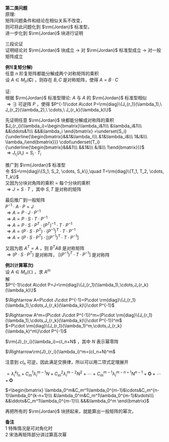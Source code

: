 **第二类问题**  
原理:  
矩阵问题条件和结论在相似关系不改变，  
则可将此问题化到 $\rm{Jordan}$ 标准型，  
进一步化到 $\rm{Jordan}$ 块进行证明  
  
三段论证  
证明结论对 $\rm{Jordan}$ 块成立 $\to$ 对 $\rm{Jordan}$ 标准型成立 $\to$ 对一般矩阵成立  
  
**例1(复矩分解)**  
任意 $n$ 阶复矩阵都能分解成两个对称矩阵的乘积  
设 $A\in M_n(\mathbf{C})$ ，则存在 $B,C$ 是对称矩阵，使得 $A=B\cdot C$  
  
证:  
根据 $\rm{Jordan}$ 标准型理论:  $A$ 与 $A$ 的 $\rm{Jordan}$ 标准型相似  
$\Rightarrow\exists$ 可逆阵 $P$ ，使得 $P^{-1}\cdot A\cdot P=\rm{diag}\{J_{r_1}(\lambda_1),\ J_{r_2}(\lambda_2),\ \cdots,\ J_{r_k}(\lambda_k)\}$  
  
先证明任意 $\rm{Jordan}$ 块都能分解成对称阵的乘积  
$J_{r_i}(\lambda_i)=\begin{bmatrix}\lambda_i&1\\\ &\lambda_i&1\\\ &&\ddots&1\\\ &&&\lambda_i \end{bmatrix}  
=\underset{S_i}{\underline{\begin{bmatrix}&&1&\lambda_i\\\ &1&\lambda_i&\\\ 1&/&\\\ \lambda_i\end{bmatrix}}}  
\cdot\underset{T_i}{\underline{\begin{bmatrix}&&&1\\\ &&1&\\\ &/&\\\ 1\end{bmatrix}}}$  
$\Rightarrow J_{r_i}(\lambda_i)=S_i\cdot T_i$  
  
推广到 $\rm{Jordan}$ 标准型  
令 $S=\rm{diag}\{S_1, S_2, \cdots, S_k\},\quad T=\rm{diag}\{T_1, T_2, \cdots, T_k\}$  
又因为分块对角阵的乘积 $=$ 每个分块的乘积  
$\Rightarrow J=S\cdot T$ ，其中 $S,T$ 是对称的矩阵  
  
最后推广到一般矩阵  
$P^{-1}\cdot A\cdot P=J$  
$\Rightarrow A=P\cdot J\cdot P^{-1}$  
$\Rightarrow A=P\cdot S\cdot T\cdot P^{-1}$  
$\Rightarrow A=P\cdot S\cdot P^T\cdot (P^T)^{-1}\cdot T\cdot P^{-1}$  
$\Rightarrow A=(P\cdot S\cdot P^T)\cdot (P^{-1})^T\cdot T\cdot P^{-1}$  
$\Rightarrow A=(P\cdot S\cdot P^T)\cdot [(P^{-1})^T\cdot T\cdot P^{-1}]$  
  
又因为若 $A^T=A$ ，则 $B^TAB$ 是对称矩阵  
$\Rightarrow (P\cdot S\cdot P^T)$ 是对称阵， $[(P^{-1})^T\cdot T\cdot P^{-1}]$ 是对称阵  
  
**例2(计算幂次)**  
设 $A\in M_n(\mathbb{C})$ ，求 $A^m$  
解  
$P^{-1}\cdot A\cdot P=J=\rm{diag}\{J_{r_1}(\lambda_1),\cdots,J_{r_k}(\lambda_k)\}$  
  
$\Rightarrow A=P\cdot J\cdot P^{-1}=P\cdot \rm{diag}\{J_{r_1}(\lambda_1),\cdots,J_{r_k}(\lambda_k)\}\cdot P^{-1}$  
  
$\Rightarrow A^m=(P\cdot J\cdot P^{-1})^m=(P\cdot \rm{diag}\{J_{r_1}(\lambda_1),\cdots,J_{r_k}(\lambda_k)\}\cdot P^{-1})^m$  
$=P\cdot \rm{diag}\{J_{r_1}(\lambda_1)^m,\cdots,J_{r_k}(\lambda_k)^m\}\cdot P^{-1}$  
  
$\rm{J}_{r_i}(\lambda_i)=cI_n+N$ ，其中 $N$ 表示幂零阵  
  
$\Rightarrow\rm{J}_{r_i}(\lambda_i)^m=(cI_n+N)^m$  
  
注意到 $cI_n$ 可逆，因此满足交换律，所以可以用二项式定理展开  
  
$=\lambda_i^kI_n+C_m^1\lambda_i^{m-1}N+C_m^2\lambda_i^{m-2}N^2+\cdots+C_m^{m-1}\lambda_i^{m-n+1}N^{n-1}+\mathbf{O}+\cdots+\mathbf{O}$  
  
$=\begin{bmatrix}  
\lambda_0^m&C_m^1\lambda_0^{m-1}&\cdots&C_m^{n-1}\lambda_0^{k-n+1}\\\  
&\lambda_0^m&C_m^1\lambda_0^{m-1}&\vdots\\\  
&&\ddots&C_m^1\lambda_0^{m-1}\\\  
&&&\lambda_0^m  
\end{bmatrix}$  
  
再把所有的 $\rm{Jordan}$ 块拼起来，就能算出一般矩阵的幂次，  
  
**备注**  
1 特殊情况是可对角化时  
2 宋浩再矩阵部分讲过算高次幂  
